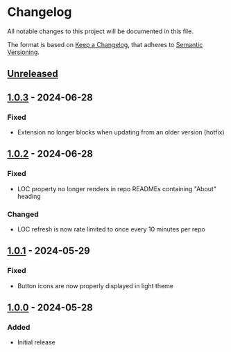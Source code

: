 # Changelog

All notable changes to this project will be documented in this file.

The format is based on [Keep a Changelog](https://keepachangelog.com/en/1.1.0/), that adheres to [Semantic Versioning](https://semver.org/spec/v2.0.0.html).

## [Unreleased]

## [1.0.3] - 2024-06-28

### Fixed

- Extension no longer blocks when updating from an older version (hotfix)

## [1.0.2] - 2024-06-28

### Fixed

- LOC property no longer renders in repo READMEs containing "About" heading

### Changed

- LOC refresh is now rate limited to once every 10 minutes per repo

## [1.0.1] - 2024-05-29

### Fixed

- Button icons are now properly displayed in light theme

## [1.0.0] - 2024-05-28

### Added

- Initial release

[unreleased]: https://github.com/DervexDev/github-loc/compare/1.0.3...HEAD
[1.0.3]: https://github.com/DervexDev/github-loc/compare/1.0.2...1.0.3
[1.0.2]: https://github.com/DervexDev/github-loc/compare/1.0.1...1.0.2
[1.0.1]: https://github.com/DervexDev/github-loc/compare/1.0.0...1.0.1
[1.0.0]: https://github.com/DervexDev/github-loc/compare/bcab85c8facf4b0100022bfd948cc8c3cdbf28c9...1.0.0
